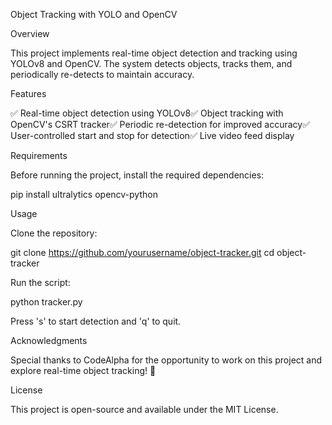 Object Tracking with YOLO and OpenCV

Overview

This project implements real-time object detection and tracking using YOLOv8 and OpenCV. The system detects objects, tracks them, and periodically re-detects to maintain accuracy.

Features

✅ Real-time object detection using YOLOv8✅ Object tracking with OpenCV's CSRT tracker✅ Periodic re-detection for improved accuracy✅ User-controlled start and stop for detection✅ Live video feed display

Requirements

Before running the project, install the required dependencies:

pip install ultralytics opencv-python

Usage

Clone the repository:

git clone https://github.com/yourusername/object-tracker.git
cd object-tracker

Run the script:

python tracker.py

Press 's' to start detection and 'q' to quit.

Acknowledgments

Special thanks to CodeAlpha for the opportunity to work on this project and explore real-time object tracking! 🚀

License

This project is open-source and available under the MIT License.
